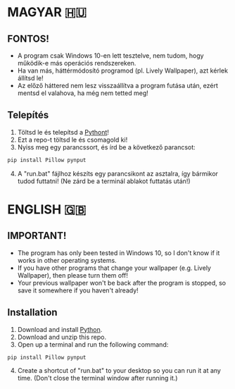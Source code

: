 # MAGYAR 🇭🇺

## FONTOS!
- A program csak Windows 10-en lett tesztelve, nem tudom, hogy működik-e más operációs rendszereken.
- Ha van más, háttérmódosító programod (pl. Lively Wallpaper), azt kérlek állítsd le!
- Az előző háttered nem lesz visszaállítva a program futása után, ezért mentsd el valahova, ha még nem tetted meg!

## Telepítés
1. Töltsd le és telepítsd a [Pythont](https://www.python.org/downloads/)!
2. Ezt a repo-t töltsd le és csomagold ki!
3. Nyiss meg egy parancssort, és írd be a következő parancsot:
```bash
pip install Pillow pynput
```
4. A "run.bat" fájlhoz készíts egy parancsikont az asztalra, így bármikor tudod futtatni! (Ne zárd be a terminál ablakot futtatás után!)

# ENGLISH 🇬🇧

## IMPORTANT!
- The program has only been tested in Windows 10, so I don't know if it works in other operating systems.
- If you have other programs that change your wallpaper (e.g. Lively Wallpaper), then please turn them off!
- Your previous wallpaper won't be back after the program is stopped, so save it somewhere if you haven't already!

## Installation
1. Download and install [Python](https://www.python.org/downloads/).
2. Download and unzip this repo.
3. Open up a terminal and run the following command:
```bash
pip install Pillow pynput
```
4. Create a shortcut of "run.bat" to your desktop so you can run it at any time. (Don't close the terminal window after running it.)